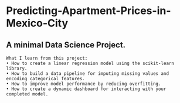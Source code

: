 # Predicting-Apartment-Prices-in-Mexico-City
## A minimal Data Science Project.

```
What I learn from this project:
• How to create a linear regression model using the scikit-learn library.
• How to build a data pipeline for imputing missing values and encoding categorical features.
• How to improve model performance by reducing overfitting.
• How to create a dynamic dashboard for interacting with your completed model.
```
